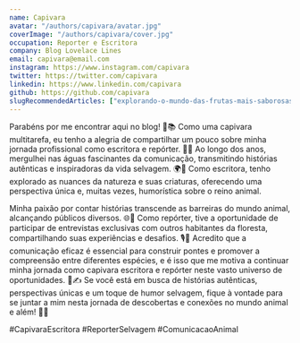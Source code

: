 ```yaml
---
name: Capivara
avatar: "/authors/capivara/avatar.jpg"
coverImage: "/authors/capivara/cover.jpg"
occupation: Reporter e Escritora
company: Blog Lovelace Lines
email: capivara@email.com
instagram: https://www.instagram.com/capivara
twitter: https://twitter.com/capivara
linkedin: https://www.linkedin.com/capivara
github: https://github.com/capivara
slugRecommendedArticles: ["explorando-o-mundo-das-frutas-mais-saborosas", "reportagem-especial-jornada-da-harmonia-na-natureza", "hello-world"]
---
```


Parabéns por me encontrar aqui no blog! 🌿📚 Como uma capivara multitarefa, eu tenho a alegria de compartilhar um pouco sobre minha jornada profissional como escritora e repórter. 📝✨ Ao longo dos anos, mergulhei nas águas fascinantes da comunicação, transmitindo histórias autênticas e inspiradoras da vida selvagem. 🌍🐾 Como escritora, tenho explorado as nuances da natureza e suas criaturas, oferecendo uma perspectiva única e, muitas vezes, humorística sobre o reino animal.

Minha paixão por contar histórias transcende as barreiras do mundo animal, alcançando públicos diversos. 🌐💬 Como repórter, tive a oportunidade de participar de entrevistas exclusivas com outros habitantes da floresta, compartilhando suas experiências e desafios. 🎙️🌳 Acredito que a comunicação eficaz é essencial para construir pontes e promover a compreensão entre diferentes espécies, e é isso que me motiva a continuar minha jornada como capivara escritora e repórter neste vasto universo de oportunidades. 🚀✍️ Se você está em busca de histórias autênticas, perspectivas únicas e um toque de humor selvagem, fique à vontade para se juntar a mim nesta jornada de descobertas e conexões no mundo animal e além! 🌈📘 

#CapivaraEscritora #ReporterSelvagem #ComunicacaoAnimal